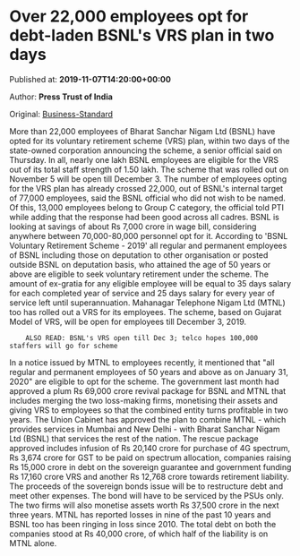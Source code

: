 
# Over 22,000 employees opt for debt-laden BSNL's VRS plan in two days

Published at: **2019-11-07T14:20:00+00:00**

Author: **Press Trust of India**

Original: [Business-Standard](https://www.business-standard.com/article/pti-stories/22-000-employees-opt-for-bsnl-vrs-plan-in-2-days-119110701501_1.html)

More than 22,000 employees of Bharat Sanchar Nigam Ltd (BSNL) have opted for its voluntary retirement scheme (VRS) plan, within two days of the state-owned corporation announcing the scheme, a senior official said on Thursday.
In all, nearly one lakh BSNL employees are eligible for the VRS out of its total staff strength of 1.50 lakh. The scheme that was rolled out on November 5 will be open till December 3.
The number of employees opting for the VRS plan has already crossed 22,000, out of BSNL's internal target of 77,000 employees, said the BSNL official who did not wish to be named.
Of this, 13,000 employees belong to Group C category, the official told PTI while adding that the response had been good across all cadres.
BSNL is looking at savings of about Rs 7,000 crore in wage bill, considering anywhere between 70,000-80,000 personnel opt for it.
According to 'BSNL Voluntary Retirement Scheme - 2019' all regular and permanent employees of BSNL including those on deputation to other organisation or posted outside BSNL on deputation basis, who attained the age of 50 years or above are eligible to seek voluntary retirement under the scheme.
The amount of ex-gratia for any eligible employee will be equal to 35 days salary for each completed year of service and 25 days salary for every year of service left until superannuation.
Mahanagar Telephone Nigam Ltd (MTNL) too has rolled out a VRS for its employees. The scheme, based on Gujarat Model of VRS, will be open for employees till December 3, 2019.

        ALSO READ: BSNL's VRS open till Dec 3; telco hopes 100,000 staffers will go for scheme
      
In a notice issued by MTNL to employees recently, it mentioned that "all regular and permanent employees of 50 years and above as on January 31, 2020" are eligible to opt for the scheme.
The government last month had approved a plum Rs 69,000 crore revival package for BSNL and MTNL that includes merging the two loss-making firms, monetising their assets and giving VRS to employees so that the combined entity turns profitable in two years.
The Union Cabinet has approved the plan to combine MTNL - which provides services in Mumbai and New Delhi - with Bharat Sanchar Nigam Ltd (BSNL) that services the rest of the nation.
The rescue package approved includes infusion of Rs 20,140 crore for purchase of 4G spectrum, Rs 3,674 crore for GST to be paid on spectrum allocation, companies raising Rs 15,000 crore in debt on the sovereign guarantee and government funding Rs 17,160 crore VRS and another Rs 12,768 crore towards retirement liability.
The proceeds of the sovereign bonds issue will be to restructure debt and meet other expenses. The bond will have to be serviced by the PSUs only. The two firms will also monetise assets worth Rs 37,500 crore in the next three years.
MTNL has reported losses in nine of the past 10 years and BSNL too has been ringing in loss since 2010. The total debt on both the companies stood at Rs 40,000 crore, of which half of the liability is on MTNL alone.
